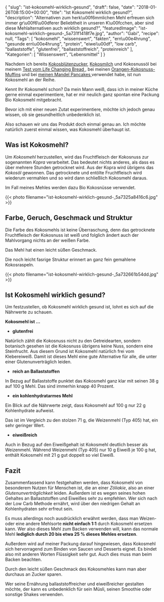 {
    "slug": "ist-kokosmehl-wirklich-gesund",
    "draft": false,
    "date": "2018-01-26T08:15:00+00:00",
    "title": "Ist Kokosmehl wirklich gesund?",
    "description": "Alternativen zum herk\u00f6mmlichen Mehl erfreuen sich immer gr\u00f6\u00dferer Beliebtheit in unseren K\u00fcchen, aber sind diese Mehlalternativen auch wirklich gesund?",
    "featuredImage": "ist-kokosmehl-wirklich-gesund-_5a731f1418f7e.jpg",
    "author": "Gabi",
    "recipe": null,
    "Tags": [
        "kokosmehl",
        "wissenswert",
        "fakten",
        "ern\u00e4hrung",
        "gesunde ern\u00e4hrung",
        "protein",
        "eiwei\u00df",
        "low carb",
        "ballaststoffe",
        "glutenfrei",
        "ballaststoffreich",
        "proteinreich"
    ],
    "Kategorien": [
        "Wissenswert",
        "Lebensmittel"
    ]
}

Nachdem ich bereits  [Kokosblütenzucker](https://kochfokus.de/artikel/bananenbrot-im-mueslischaelchen-ein-schaelchen-voll-glueck/ "Kokosblütenzucker"), [Kokosmilch](https://kochfokus.de/artikel/goldener-herbst-porridge/ "Kokosmilch") und Kokosnussöl bei meinem [Test vom Life Changing Bread ](https://kochfokus.de/artikel/the-life-changing-bread-im-test/ "Test vom Life Changing Bread "), bei meinen [Orangen-Kokosnuss- Muffins](https://kochfokus.de/artikel/orangen-kokosnuss-muffins/ "Orangen-Kokosnuss- Muffins") und bei [meinen Mandel Pancakes ](https://kochfokus.de/artikel/mandel-pancakes/ "meinen Mandel Pancakes ") verwendet habe, ist nun Kokosmehl an der Reihe.

Kennt Ihr Kokosmehl schon? Da mein Mann weiß, dass ich in meiner Küche gerne einmal experimentiere, hat er mir neulich ganz spontan eine Packung Bio Kokosmehl mitgebracht.

Bevor ich mit einer neuen Zutat experimentiere, möchte ich jedoch genau wissen, ob sie gesundheitlich unbedenklich ist.

Also schauen wir uns das Produkt doch einmal genau an. Ich möchte natürlich zuerst einmal wissen, was Kokosmehl überhaupt ist.

## Was ist Kokosmehl?

Um *Kokosmehl* herzustellen, wird das Fruchtfleisch der Kokosnuss zur sogenannten *Kopra* verarbeitet. Das bedeutet nichts anderes, als dass es über mehrere Stunden getrocknet wird. Aus der Kopra wird übrigens das *Kokosöl* gewonnen. Das getrocknete und entölte Fruchtfleisch wird wiederum vermahlen und so wird dann schließlich Kokosmehl daraus.

Im Fall meines Mehles werden dazu Bio Kokosnüsse verwendet.

{{< photo filename="ist-kokosmehl-wirklich-gesund-_5a7325a8416c6.jpg" >}}

## Farbe, Geruch, Geschmack und Struktur

Die Farbe des Kokosmehls ist keine Überraschung, denn das getrocknete Fruchtfleisch der Kokosnuss ist weiß und folglich ändert auch der Mahlvorgang nichts an der weißen Farbe. 

Das Mehl hat einen leicht süßen Geschmack.

Die noch leicht fasrige Struktur erinnert an ganz fein gemahlene Kokosraspeln.

{{< photo filename="ist-kokosmehl-wirklich-gesund-_5a732661b54dd.jpg" >}}

## Ist Kokosmehl wirklich gesund?

Um festzustellen, ob Kokosmehl wirklich gesund ist, lohnt es sich auf die Nährwerte zu schauen.

**Kokosmehl ist ...**


- **glutenfrei**

Natürlich zählt die Kokosnuss nicht zu den Getreidearten, sondern botanisch gesehen ist die Kokosnuss übrigens keine Nuss, sondern eine Steinfrucht. Aus diesem Grund ist Kokosmehl natürlich frei vom Klebereiweiß. Damit ist dieses Mehl eine gute Alternative für alle, die unter einer Glutenunverträglich leiden.

- **reich an Ballaststoffen**

In Bezug auf Ballaststoffe punktet das Kokosmehl ganz klar mit seinen 38 g auf 100 g Mehl. Das sind immerhin knapp 40 Prozent.

- **ein kohlenhydratarmes Mehl**

Ein Blick auf die Nährwerte zeigt, dass Kokosmehl auf 100 g nur 22 g Kohlenhydrate aufweist.

Das ist im Vergleich zu den stolzen 71 g, die Weizenmehl (Typ 405) hat, ein sehr geringer Wert.

- **eiweißreich**

Auch in Bezug auf den Eiweißgehalt ist Kokosmehl deutlich besser als Weizenmehl. Während Weizenmehl (Typ 405) nur 10 g Eiweiß je 100 g hat, enthält Kokosmehl mit 21 g gut doppelt so viel Eiweiß.

## Fazit

Zusammenfassend kann festgehalten werden, dass Kokosmehl von besonderem Nutzen für Menschen ist, die an einer *Zöliakie*, also an einer  *Glutenunverträglichkeit* leiden. Außerdem ist es wegen seines hohen Gehaltes an Ballaststoffen und Eiweißes sehr zu empfehlen. Wer sich nach der Low Carb Methode ernährt, wird über den niedrigen Gehalt an Kohlenhydraten sehr erfreut sein.

Es muss allerdings noch ausdrücklich erwähnt werden, dass man Weizen- oder eine andere Mehlsorte **nicht einfach 1:1** durch Kokosmehl ersetzen kann. Wer also dieses Mehl zum Backen verwenden will, kann das normale Mehl **lediglich durch 20 bis etwa 25 % dieses Mehles ersetzen**.

Außerdem wird auf meiner Packung  darauf hingewiesen, dass Kokosmehl sich hervorragend zum Binden von Saucen und Desserts eignet. Es bindet also mit anderen Worten Flüssigkeit sehr gut. Auch dies muss man beim Backen beachten.

Durch den leicht süßen Geschmack des Kokosmehles kann man aber durchaus an Zucker sparen.

Wer seine Ernährung ballaststoffreicher und eiweißreicher gestalten möchte, der kann es unbedenklich für sein Müsli, seinen Smoothie oder sonstige Shakes verwenden.